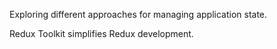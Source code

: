 Exploring different approaches for managing application state.

Redux Toolkit simplifies Redux development.